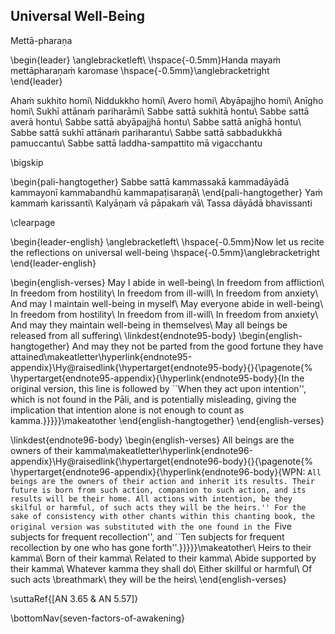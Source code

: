 ## Universal Well-Being<a id="universal-well-being"></a>
Mettā-pharaṇa

\begin{leader}
  \anglebracketleft\ \hspace{-0.5mm}Handa mayaṁ mettāpharaṇaṁ karomase \hspace{-0.5mm}\anglebracketright\
\end{leader}

Ahaṁ sukhito homi\\
Niddukkho homi\\
Avero homi\\
Abyāpajjho homi\\
Anīgho homi\\
Sukhī attānaṁ pariharāmi\\
Sabbe sattā sukhitā hontu\\
Sabbe sattā averā hontu\\
Sabbe sattā abyāpajjhā hontu\\
Sabbe sattā anīghā hontu\\
Sabbe sattā sukhī attānaṁ pariharantu\\
Sabbe sattā sabbadukkhā pamuccantu\\
Sabbe sattā laddha-sampattito mā vigacchantu

\bigskip

\begin{pali-hangtogether}
  Sabbe sattā kammassakā kammadāyādā kammayonī kammabandhū kammapaṭisaraṇā\\
\end{pali-hangtogether}
Yaṁ kammaṁ karissanti\\
Kalyāṇaṁ vā pāpakaṁ vā\\
Tassa dāyādā bhavissanti

\clearpage

\begin{leader-english}
  \anglebracketleft\ \hspace{-0.5mm}Now let us recite the reflections on universal well-being \hspace{-0.5mm}\anglebracketright\
\end{leader-english}

\begin{english-verses}
  May I abide in well-being\\
  In freedom from affliction\\
  In freedom from hostility\\
  In freedom from ill-will\\
  In freedom from anxiety\\
  And may I maintain well-being in myself\\
  May everyone abide in well-being\\
  In freedom from hostility\\
  In freedom from ill-will\\
  In freedom from anxiety\\
  And may they maintain well-being in themselves\\
  May all beings be released from all suffering\\
\linkdest{endnote95-body}
  \begin{english-hangtogether}
    And may they not be parted from the good fortune they have attained\makeatletter\hyperlink{endnote95-appendix}\Hy@raisedlink{\hypertarget{endnote95-body}{}{\pagenote{%
          \hypertarget{endnote95-appendix}{\hyperlink{endnote95-body}{In the original version, this line is followed by ``When they act upon intention'', which is not found in the Pāli, and is potentially misleading, giving the implication that intention alone is not enough to count as kamma.}}}}}\makeatother
  \end{english-hangtogether}
\end{english-verses}

\linkdest{endnote96-body}
\begin{english-verses}
  All beings are the owners of their kamma\makeatletter\hyperlink{endnote96-appendix}\Hy@raisedlink{\hypertarget{endnote96-body}{}{\pagenote{%
        \hypertarget{endnote96-appendix}{\hyperlink{endnote96-body}{WPN: ``All beings are the owners of their action and inherit its results. Their future is born from such action, companion to such action, and its results will be their home. All actions with intention, be they skilful or harmful, of such acts they will be the heirs.'' For the sake of consistency with other chants within this chanting book, the original version was substituted with the one found in the ``Five subjects for frequent recollection'', and ``Ten subjects for frequent recollection by one who has gone forth''.}}}}}\makeatother\\
  Heirs to their kamma\\
  Born of their kamma\\
  Related to their kamma\\
  Abide supported by their kamma\\
  Whatever kamma they shall do\\
  Either skillful or harmful\\
  Of such acts \breathmark\ they will be the heirs\\
\end{english-verses}

\suttaRef{[AN 3.65 \& AN 5.57]}

\bottomNav{seven-factors-of-awakening}
